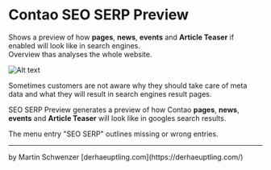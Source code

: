 # Contao SEO SERP Preview

Shows a preview of how <b>pages</b>, <b>news</b>, <b>events</b> and <b>Article Teaser</b> if enabled will look like in search engines. <br>
Overview thas analyses the whole website.

![Alt text](../screenshots/screenshot.jpg?raw=true)

Sometimes customers are not aware why they should take care of meta data and what they will result in search engines result pages.

SEO SERP Preview generates a preview of how Contao <b>pages</b>, <b>news</b>, <b>events</b> and <b>Article Teaser</b> will look like in googles search results. 

The menu entry "SEO SERP" outlines missing or wrong entries.

<hr>
by Martin Schwenzer [derhaeuptling.com](https://derhaeuptling.com/)

